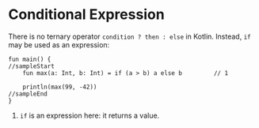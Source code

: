 # Conditional Expression

There is no ternary operator `condition ? then : else` in Kotlin. Instead, `if` may be used as an expression:

```run-kotlin
fun main() {
//sampleStart
    fun max(a: Int, b: Int) = if (a > b) a else b         // 1

    println(max(99, -42))
//sampleEnd
}
```

1. `if` is an expression here: it returns a value.
